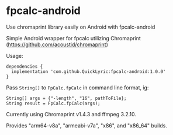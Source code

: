 # fpcalc-android
Use chromaprint library easily on Android with fpcalc-android

Simple Android wrapper for fpcalc utilizing Chromaprint (https://github.com/acoustid/chromaprint)

Usage:

```
dependencies {
  implementation 'com.github.QuickLyric:fpcalc-android:1.0.0'
}
```

Pass ```String[]``` to ```FpCalc.fpCalc``` in command line format, ig:

```
String[] args = {"-length", "16", pathToFile};
String result = FpCalc.fpCalc(args);
```

Currently using Chromaprint v1.4.3 and ffmpeg 3.2.10.

Provides "arm64-v8a", "armeabi-v7a", "x86", and "x86_64" builds.
